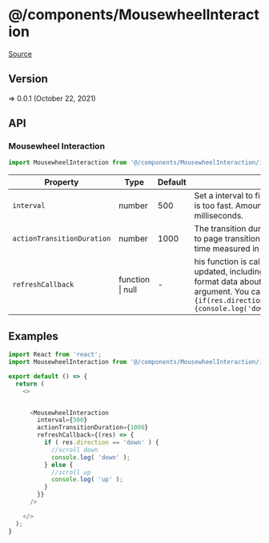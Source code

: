 # @/components/MousewheelInteraction

[Source](https://github.com/xizon/poemkit/tree/main/src/client/components/MousewheelInteraction)

## Version

=> 0.0.1 (October 22, 2021)

## API

### Mousewheel Interaction
```js
import MousewheelInteraction from '@/components/MousewheelInteraction/index.tsx';
```
| Property | Type | Default | Description |
| --- | --- | --- | --- |
| `interval` | number  | 500 | Set a interval to fix an issue for mousewheel event is too fast. Amount of time measured in milliseconds. |
| `actionTransitionDuration` | number  | 1000 | The transition duration of each action. According to page transition animation changes. Amount of time measured in milliseconds. |
| `refreshCallback` | function \| null  | - | his function is called whenever the data is updated, including initialization. Exposes the JSON format data about the Mousewheel as an argument. You can use it like this: `(res) => {if(res.direction=='down'){console.log('down');}else{console.log('up');}}` |


## Examples

```js
import React from 'react';
import MousewheelInteraction from '@/components/MousewheelInteraction/index.tsx';

export default () => {
  return (
    <>


      <MousewheelInteraction 
        interval={500} 
        actionTransitionDuration={1000} 
        refreshCallback={(res) => {
          if ( res.direction == 'down' ) {
            //scroll down
            console.log( 'down' );
          } else {
            //scroll up
            console.log( 'up' );
          }	
        }}
      />

    </>
  );
}

```